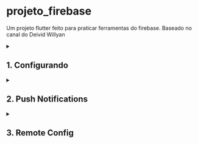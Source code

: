 # projeto_firebase

Um projeto flutter feito para praticar ferramentas do firebase. Baseado no canal do Deivid Willyan

<details>
<summary><h2>1. Configurando</h2></summary>

Crie um projeto no firebase e então adicione os aplicativos android e iOS.
iOS fica configurado, porém o android pode faltar algumas configurações, como versão mínima de sdk e etc.
A princípio, se configurar errado, sequer vai buildar o app.

</details>


<details>
<summary><h2>2. Push Notifications</h2></summary>

Eu primeiro crio uma configuração local em custom_local_notification, e no custom_firebase_messaging eu
configuro para se comunicar com o firebase. 

Não se aplica a iOS, pois para isto precisa-se de um certificado de desenvolvedor

</details>

<details>
<summary><h2>3. Remote Config</h2></summary>

Talvez a parte mais simples. Remote config são basicamente variáveis passadas pelo firebase, para que o aplicativo pegue e use-o.
No arquivo remote_config tem a periodicidade que o aplicativo vai buscar informação no firebase, e o método getValueOrDefault, 
que pega o chave-valor da cache.

</details>